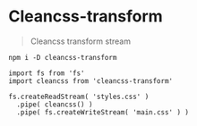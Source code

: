 # Cleancss-transform

> Cleancss transform stream

```
npm i -D cleancss-transform
```

```
import fs from 'fs'
import cleancss from 'cleancss-transform'

fs.createReadStream( 'styles.css' )
  .pipe( cleancss() )
  .pipe( fs.createWriteStream( 'main.css' ) )
```
